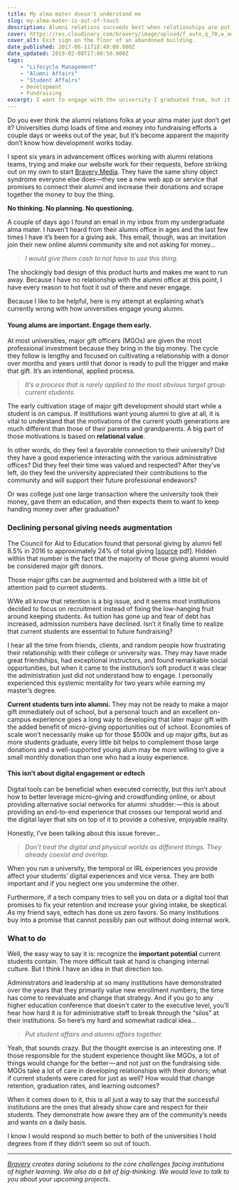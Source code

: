 ```yaml
---
title: My alma mater doesn't understand me
slug: my-alma-mater-is-out-of-touch
description: Alumni relations succeeds best when relationships are put before money asks.
cover: https://res.cloudinary.com/bravery/image/upload/f_auto,q_70,w_auto,dpr_auto/exit.jpg
cover_alt: Exit sign on the floor of an abandoned building.
date_published: 2017-06-11T18:49:00.000Z
date_updated: 2019-02-08T17:00:50.000Z
tags:
    - "Lifecycle Management"
    - "Alumni Affairs"
    - "Student Affairs"
    - Development
    - Fundraising
excerpt: I want to engage with the university I graduated from, but it seems all they want is my money with no relationship. There's got to be a better way.
---
```


Do you ever think the alumni relations folks at your alma mater just don’t get it? Universities dump loads of time and money into fundraising efforts a couple days or weeks out of the year, but it’s become apparent the majority don’t know how development works today.

I spent six years in advancement offices working with alumni relations teams, trying and make our website work for their requests, before striking out on my own to start [Bravery Media](https://bravery.co). They have the same shiny object syndrome everyone else does—they see a new web app or service that promises to connect their alumni and increase their donations and scrape together the money to buy the thing.

**No thinking. No planning. No questioning.**

A couple of days ago I found an email in my inbox from my undergraduate alma mater. I haven’t heard from their alumni office in ages and the last few times I have it’s been for a giving ask. This email, though, was an invitation join their new online alumni community site and not asking for money…

> *I would give them cash to not have to use this thing.*

The shockingly bad design of this product hurts and makes me want to run away. Because I have no relationship with the alumni office at this point, I have every reason to hot foot it out of there and never engage.

Because I like to be helpful, here is my attempt at explaining what’s currently wrong with how universities engage young alumni.

#### Young alums are important. Engage them early.

At most universities, major gift officers (MGOs) are given the most professional investment because they bring in the big money. The cycle they follow is lengthy and focused on cultivating a relationship with a donor over months and years until that donor is ready to pull the trigger and make that gift. It’s an intentional, applied process.

> *It’s a process that is rarely applied to the most obvious target group: current students.*

The early cultivation stage of major gift development should start while a student is on campus. If institutions want young alumni to give at all, it is vital to understand that the motivations of the current youth generations are much different than those of their parents and grandparents. A big part of those motivations is based on **relational value**.

In other words, do they feel a favorable connection to their university? Did they have a good experience interacting with the various administrative offices? Did they feel their time was valued and respected? After they’ve left, do they feel the university appreciated their contributions to the community and will support their future professional endeavors?

Or was college just one large transaction where the university took their money, gave them an education, and then expects them to want to keep handing money over after graduation?

### Declining personal giving needs augmentation

The Council for Aid to Education found that personal giving by alumni fell 8.5% in 2016 to approximately 24% of total giving [[source](http://cae.org/images/uploads/pdf/VSE-2016-Press-Release.pdf) pdf]. Hidden within that number is the fact that the majority of those giving alumni would be considered major gift donors.

Those major gifts can be augmented and bolstered with a little bit of attention paid to current students.

WWe all know that retention is a big issue, and it seems most institutions decided to focus on recruitment instead of fixing the low-hanging fruit around keeping students. As tuition has gone up and fear of debt has increased, admission numbers have declined. Isn’t it finally time to realize that current students are essential to future fundraising?

I hear all the time from friends, clients, and random people how frustrating their relationship with their college or university was. They may have made great friendships, had exceptional instructors, and found remarkable social opportunities, but when it came to the institution’s soft product it was clear the administration just did not understand how to engage. I personally experienced this systemic mentality for two years while earning my master’s degree.

**Current students turn into alumni.** They may not be ready to make a major gift immediately out of school, but a personal touch and an excellent on-campus experience goes a long way to developing that later major gift with the added benefit of micro-giving opportunities out of school. Economies of scale won’t necessarily make up for those $500k and up major gifts, but as more students graduate, every little bit helps to complement those large donations and a well-supported young alum may be more willing to give a small monthly donation than one who had a lousy experience.

#### This isn’t about digital engagement or edtech

Digital tools can be beneficial when executed correctly, but this isn’t about how to better leverage micro-giving and crowdfunding online, or about providing alternative social networks for alumni :shudder: — this is about providing an end-to-end experience that crosses our temporal world and the digital layer that sits on top of it to provide a cohesive, enjoyable reality.

Honestly, I’ve been talking about this issue forever…

> *Don’t treat the digital and physical worlds as different things. They already coexist and overlap.*

When you run a university, the temporal or IRL experiences you provide affect your students’ digital experiences and vice versa. They are both important and if you neglect one you undermine the other.

Furthermore, if a tech company tries to sell you on data or a digital tool that promises to fix your retention and increase your giving intake, be skeptical. As my friend says, edtech has done us zero favors. So many institutions buy into a promise that cannot possibly pan out without doing internal work.

### What to do

Well, the easy way to say it is: recognize the **important potential** current students contain. The more difficult task at hand is changing internal culture. But I think I have an idea in that direction too.

Administrators and leadership at so many institutions have demonstrated over the years that they primarily value new enrollment numbers; the time has come to reevaluate and change that strategy. And if you go to any higher education conference that doesn't cater to the executive level, you’ll hear how hard it is for administrative staff to break through the “silos” at their institutions. So here’s my hard and somewhat radical idea…

> *Put student affairs and alumni affairs together.*

Yeah, that sounds crazy. But the thought exercise is an interesting one. If those responsible for the student experience thought like MGOs, a lot of things would change for the better — and not just on the fundraising side. MGOs take a lot of care in developing relationships with their donors; what if current students were cared for just as well? How would that change retention, graduation rates, and learning outcomes?

When it comes down to it, this is all just a way to say that the successful institutions are the ones that already show care and respect for their students. They demonstrate how aware they are of the community’s needs and wants on a daily basis.

I know I would respond so much better to both of the universities I hold degrees from if they didn’t seem so out of touch.

---

*[Bravery](https://bravery.co/) creates daring solutions to the core challenges facing institutions of higher learning. We also do a bit of big-thinking. We would love to talk to you about your upcoming projects.*
